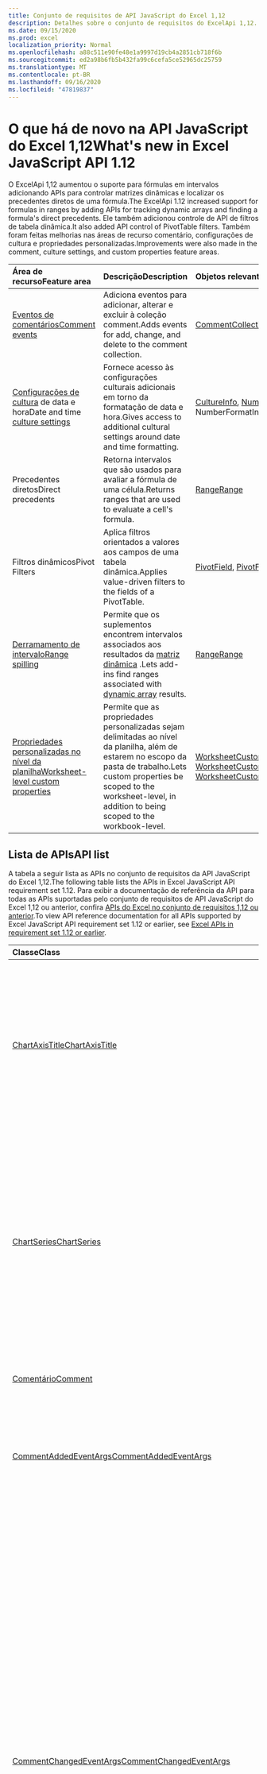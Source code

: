 ```yaml
---
title: Conjunto de requisitos de API JavaScript do Excel 1,12
description: Detalhes sobre o conjunto de requisitos do ExcelApi 1,12.
ms.date: 09/15/2020
ms.prod: excel
localization_priority: Normal
ms.openlocfilehash: a88c511e90fe48e1a9997d19cb4a2851cb718f6b
ms.sourcegitcommit: ed2a98b6fb5b432fa99c6cefa5ce52965dc25759
ms.translationtype: MT
ms.contentlocale: pt-BR
ms.lasthandoff: 09/16/2020
ms.locfileid: "47819837"
---
```

# <a name="whats-new-in-excel-javascript-api-112"></a><span data-ttu-id="e4e62-103">O que há de novo na API JavaScript do Excel 1,12</span><span class="sxs-lookup"><span data-stu-id="e4e62-103">What's new in Excel JavaScript API 1.12</span></span>

<span data-ttu-id="e4e62-104">O ExcelApi 1,12 aumentou o suporte para fórmulas em intervalos adicionando APIs para controlar matrizes dinâmicas e localizar os precedentes diretos de uma fórmula.</span><span class="sxs-lookup"><span data-stu-id="e4e62-104">The ExcelApi 1.12 increased support for formulas in ranges by adding APIs for tracking dynamic arrays and finding a formula's direct precedents.</span></span> <span data-ttu-id="e4e62-105">Ele também adicionou controle de API de filtros de tabela dinâmica.</span><span class="sxs-lookup"><span data-stu-id="e4e62-105">It also added API control of PivotTable filters.</span></span> <span data-ttu-id="e4e62-106">Também foram feitas melhorias nas áreas de recurso comentário, configurações de cultura e propriedades personalizadas.</span><span class="sxs-lookup"><span data-stu-id="e4e62-106">Improvements were also made in the comment, culture settings, and custom properties feature areas.</span></span>

| <span data-ttu-id="e4e62-107">Área de recurso</span><span class="sxs-lookup"><span data-stu-id="e4e62-107">Feature area</span></span> | <span data-ttu-id="e4e62-108">Descrição</span><span class="sxs-lookup"><span data-stu-id="e4e62-108">Description</span></span> | <span data-ttu-id="e4e62-109">Objetos relevantes</span><span class="sxs-lookup"><span data-stu-id="e4e62-109">Relevant objects</span></span> |
|:--- |:--- |:--- |
| [<span data-ttu-id="e4e62-110">Eventos de comentários</span><span class="sxs-lookup"><span data-stu-id="e4e62-110">Comment events</span></span>](../../excel/excel-add-ins-events.md) | <span data-ttu-id="e4e62-111">Adiciona eventos para adicionar, alterar e excluir à coleção comment.</span><span class="sxs-lookup"><span data-stu-id="e4e62-111">Adds events for add, change, and delete to the comment collection.</span></span>| [<span data-ttu-id="e4e62-112">CommentCollection</span><span class="sxs-lookup"><span data-stu-id="e4e62-112">CommentCollection</span></span>](/javascript/api/excel/excel.commentcollection) |
| <span data-ttu-id="e4e62-113">[Configurações de cultura](../../excel/excel-add-ins-workbooks.md#access-application-culture-settings) de data e hora</span><span class="sxs-lookup"><span data-stu-id="e4e62-113">Date and time [culture settings](../../excel/excel-add-ins-workbooks.md#access-application-culture-settings)</span></span> | <span data-ttu-id="e4e62-114">Fornece acesso às configurações culturais adicionais em torno da formatação de data e hora.</span><span class="sxs-lookup"><span data-stu-id="e4e62-114">Gives access to additional cultural settings around date and time formatting.</span></span> | <span data-ttu-id="e4e62-115">[CultureInfo](/javascript/api/excel/excel.cultureinfo), [NumberFormatInfo](/javascript/api/excel/excel.numberformatinfo) [aplicativo](/javascript/api/excel/excel.application) NumberFormatInfo</span><span class="sxs-lookup"><span data-stu-id="e4e62-115">[CultureInfo](/javascript/api/excel/excel.cultureinfo), [NumberFormatInfo](/javascript/api/excel/excel.numberformatinfo) [Application](/javascript/api/excel/excel.application)</span></span> |
| <span data-ttu-id="e4e62-116">Precedentes diretos</span><span class="sxs-lookup"><span data-stu-id="e4e62-116">Direct precedents</span></span> | <span data-ttu-id="e4e62-117">Retorna intervalos que são usados para avaliar a fórmula de uma célula.</span><span class="sxs-lookup"><span data-stu-id="e4e62-117">Returns ranges that are used to evaluate a cell's formula.</span></span>| [<span data-ttu-id="e4e62-118">Range</span><span class="sxs-lookup"><span data-stu-id="e4e62-118">Range</span></span>](/javascript/api/excel/excel.range#getdirectprecedents--) |
| <span data-ttu-id="e4e62-119">Filtros dinâmicos</span><span class="sxs-lookup"><span data-stu-id="e4e62-119">Pivot Filters</span></span> | <span data-ttu-id="e4e62-120">Aplica filtros orientados a valores aos campos de uma tabela dinâmica.</span><span class="sxs-lookup"><span data-stu-id="e4e62-120">Applies value-driven filters to the fields of a PivotTable.</span></span> | <span data-ttu-id="e4e62-121">[PivotField](/javascript/api/excel/excel.pivotfield#applyfilter-filter-), [PivotFilters](/javascript/api/excel/excel.pivotFilters)</span><span class="sxs-lookup"><span data-stu-id="e4e62-121">[PivotField](/javascript/api/excel/excel.pivotfield#applyfilter-filter-), [PivotFilters](/javascript/api/excel/excel.pivotFilters)</span></span> |
| [<span data-ttu-id="e4e62-122">Derramamento de intervalo</span><span class="sxs-lookup"><span data-stu-id="e4e62-122">Range spilling</span></span>](../../excel/excel-add-ins-ranges-advanced.md#handle-dynamic-arrays-and-spilling) | <span data-ttu-id="e4e62-123">Permite que os suplementos encontrem intervalos associados aos resultados da [matriz dinâmica](https://support.microsoft.com/office/205c6b06-03ba-4151-89a1-87a7eb36e531) .</span><span class="sxs-lookup"><span data-stu-id="e4e62-123">Lets add-ins find ranges associated with [dynamic array](https://support.microsoft.com/office/205c6b06-03ba-4151-89a1-87a7eb36e531) results.</span></span> | [<span data-ttu-id="e4e62-124">Range</span><span class="sxs-lookup"><span data-stu-id="e4e62-124">Range</span></span>](/javascript/api/excel/excel.range) |
| [<span data-ttu-id="e4e62-125">Propriedades personalizadas no nível da planilha</span><span class="sxs-lookup"><span data-stu-id="e4e62-125">Worksheet-level custom properties</span></span>](../../excel/excel-add-ins-workbooks.md#worksheet-level-custom-properties) | <span data-ttu-id="e4e62-126">Permite que as propriedades personalizadas sejam delimitadas ao nível da planilha, além de estarem no escopo da pasta de trabalho.</span><span class="sxs-lookup"><span data-stu-id="e4e62-126">Lets custom properties be scoped to the worksheet-level, in addition to being scoped to the workbook-level.</span></span> | <span data-ttu-id="e4e62-127">[WorksheetCustomProperty](/javascript/api/excel/excel.worksheetcustomproperty), [WorksheetCustomPropertyCollection](/javascript/api/excel/excel.worksheetcustompropertycollection)</span><span class="sxs-lookup"><span data-stu-id="e4e62-127">[WorksheetCustomProperty](/javascript/api/excel/excel.worksheetcustomproperty), [WorksheetCustomPropertyCollection](/javascript/api/excel/excel.worksheetcustompropertycollection)</span></span>|

## <a name="api-list"></a><span data-ttu-id="e4e62-128">Lista de APIs</span><span class="sxs-lookup"><span data-stu-id="e4e62-128">API list</span></span>

<span data-ttu-id="e4e62-129">A tabela a seguir lista as APIs no conjunto de requisitos da API JavaScript do Excel 1,12.</span><span class="sxs-lookup"><span data-stu-id="e4e62-129">The following table lists the APIs in Excel JavaScript API requirement set 1.12.</span></span> <span data-ttu-id="e4e62-130">Para exibir a documentação de referência da API para todas as APIs suportadas pelo conjunto de requisitos de API JavaScript do Excel 1,12 ou anterior, confira [APIs do Excel no conjunto de requisitos 1,12 ou anterior](/javascript/api/excel?view=excel-js-1.12&preserve-view=true).</span><span class="sxs-lookup"><span data-stu-id="e4e62-130">To view API reference documentation for all APIs supported by Excel JavaScript API requirement set 1.12 or earlier, see [Excel APIs in requirement set 1.12 or earlier](/javascript/api/excel?view=excel-js-1.12&preserve-view=true).</span></span>

| <span data-ttu-id="e4e62-131">Classe</span><span class="sxs-lookup"><span data-stu-id="e4e62-131">Class</span></span> | <span data-ttu-id="e4e62-132">Campos</span><span class="sxs-lookup"><span data-stu-id="e4e62-132">Fields</span></span> | <span data-ttu-id="e4e62-133">Descrição</span><span class="sxs-lookup"><span data-stu-id="e4e62-133">Description</span></span> |
|:---|:---|:---|
|[<span data-ttu-id="e4e62-134">ChartAxisTitle</span><span class="sxs-lookup"><span data-stu-id="e4e62-134">ChartAxisTitle</span></span>](/javascript/api/excel/excel.chartaxistitle)|[<span data-ttu-id="e4e62-135">textOrientation</span><span class="sxs-lookup"><span data-stu-id="e4e62-135">textOrientation</span></span>](/javascript/api/excel/excel.chartaxistitle#textorientation)|<span data-ttu-id="e4e62-136">Especifica o ângulo no qual o texto é orientado para o título do eixo do gráfico.</span><span class="sxs-lookup"><span data-stu-id="e4e62-136">Specifies the angle to which the text is oriented for the chart axis title.</span></span> <span data-ttu-id="e4e62-137">O valor deve ser um inteiro de-90 a 90 ou o inteiro 180 para texto orientado verticalmente.</span><span class="sxs-lookup"><span data-stu-id="e4e62-137">The value should either be an integer from -90 to 90 or the integer 180 for vertically-oriented text.</span></span>|
|[<span data-ttu-id="e4e62-138">ChartSeries</span><span class="sxs-lookup"><span data-stu-id="e4e62-138">ChartSeries</span></span>](/javascript/api/excel/excel.chartseries)|[<span data-ttu-id="e4e62-139">getDimensionValues (dimensão: Excel. ChartSeriesDimension)</span><span class="sxs-lookup"><span data-stu-id="e4e62-139">getDimensionValues(dimension: Excel.ChartSeriesDimension)</span></span>](/javascript/api/excel/excel.chartseries#getdimensionvalues-dimension-)|<span data-ttu-id="e4e62-140">Obtém os valores de uma única dimensão da série de gráficos.</span><span class="sxs-lookup"><span data-stu-id="e4e62-140">Gets the values from a single dimension of the chart series.</span></span> <span data-ttu-id="e4e62-141">Podem ser valores de categoria ou valores de dados, dependendo da dimensão especificada e de como os dados são mapeados para a série de gráficos.</span><span class="sxs-lookup"><span data-stu-id="e4e62-141">These could be either category values or data values, depending on the dimension specified and how the data is mapped for the chart series.</span></span>|
|[<span data-ttu-id="e4e62-142">Comentário</span><span class="sxs-lookup"><span data-stu-id="e4e62-142">Comment</span></span>](/javascript/api/excel/excel.comment)|[<span data-ttu-id="e4e62-143">contentType</span><span class="sxs-lookup"><span data-stu-id="e4e62-143">contentType</span></span>](/javascript/api/excel/excel.comment#contenttype)|<span data-ttu-id="e4e62-144">Obtém o tipo de conteúdo do comentário.</span><span class="sxs-lookup"><span data-stu-id="e4e62-144">Gets the content type of the comment.</span></span>|
|[<span data-ttu-id="e4e62-145">CommentAddedEventArgs</span><span class="sxs-lookup"><span data-stu-id="e4e62-145">CommentAddedEventArgs</span></span>](/javascript/api/excel/excel.commentaddedeventargs)|[<span data-ttu-id="e4e62-146">commentDetails</span><span class="sxs-lookup"><span data-stu-id="e4e62-146">commentDetails</span></span>](/javascript/api/excel/excel.commentaddedeventargs#commentdetails)|<span data-ttu-id="e4e62-147">Obtenha a matriz CommentDetail que contém a ID de comentário e as IDs de suas respostas relacionadas.</span><span class="sxs-lookup"><span data-stu-id="e4e62-147">Get the CommentDetail array which contains the comment Id and Ids of its related replies.</span></span>|
||[<span data-ttu-id="e4e62-148">source</span><span class="sxs-lookup"><span data-stu-id="e4e62-148">source</span></span>](/javascript/api/excel/excel.commentaddedeventargs#source)|<span data-ttu-id="e4e62-149">Especifica a origem do evento.</span><span class="sxs-lookup"><span data-stu-id="e4e62-149">Specifies the source of the event.</span></span> <span data-ttu-id="e4e62-150">Para saber detalhes, confira Excel.EventSource.</span><span class="sxs-lookup"><span data-stu-id="e4e62-150">See Excel.EventSource for details.</span></span>|
||[<span data-ttu-id="e4e62-151">tipo</span><span class="sxs-lookup"><span data-stu-id="e4e62-151">type</span></span>](/javascript/api/excel/excel.commentaddedeventargs#type)|<span data-ttu-id="e4e62-152">Obtém o tipo do evento.</span><span class="sxs-lookup"><span data-stu-id="e4e62-152">Gets the type of the event.</span></span> <span data-ttu-id="e4e62-153">Para saber detalhes, confira Excel.EventType.</span><span class="sxs-lookup"><span data-stu-id="e4e62-153">See Excel.EventType for details.</span></span>|
||[<span data-ttu-id="e4e62-154">worksheetId</span><span class="sxs-lookup"><span data-stu-id="e4e62-154">worksheetId</span></span>](/javascript/api/excel/excel.commentaddedeventargs#worksheetid)|<span data-ttu-id="e4e62-155">Obtém a ID da planilha na qual o evento ocorreu.</span><span class="sxs-lookup"><span data-stu-id="e4e62-155">Gets the Id of the worksheet in which the event happened.</span></span>|
|[<span data-ttu-id="e4e62-156">CommentChangedEventArgs</span><span class="sxs-lookup"><span data-stu-id="e4e62-156">CommentChangedEventArgs</span></span>](/javascript/api/excel/excel.commentchangedeventargs)|[<span data-ttu-id="e4e62-157">changeType</span><span class="sxs-lookup"><span data-stu-id="e4e62-157">changeType</span></span>](/javascript/api/excel/excel.commentchangedeventargs#changetype)|<span data-ttu-id="e4e62-158">Obtém o tipo de alteração que representa como o evento alterado é disparado.</span><span class="sxs-lookup"><span data-stu-id="e4e62-158">Gets the change type that represents how the changed event is triggered.</span></span>|
||[<span data-ttu-id="e4e62-159">commentDetails</span><span class="sxs-lookup"><span data-stu-id="e4e62-159">commentDetails</span></span>](/javascript/api/excel/excel.commentchangedeventargs#commentdetails)|<span data-ttu-id="e4e62-160">Obtenha a matriz CommentDetail que contém a ID de comentário e as IDs de suas respostas relacionadas.</span><span class="sxs-lookup"><span data-stu-id="e4e62-160">Get the CommentDetail array which contains the comment Id and Ids of its related replies.</span></span>|
||[<span data-ttu-id="e4e62-161">source</span><span class="sxs-lookup"><span data-stu-id="e4e62-161">source</span></span>](/javascript/api/excel/excel.commentchangedeventargs#source)|<span data-ttu-id="e4e62-162">Especifica a origem do evento.</span><span class="sxs-lookup"><span data-stu-id="e4e62-162">Specifies the source of the event.</span></span> <span data-ttu-id="e4e62-163">Para saber detalhes, confira Excel.EventSource.</span><span class="sxs-lookup"><span data-stu-id="e4e62-163">See Excel.EventSource for details.</span></span>|
||[<span data-ttu-id="e4e62-164">tipo</span><span class="sxs-lookup"><span data-stu-id="e4e62-164">type</span></span>](/javascript/api/excel/excel.commentchangedeventargs#type)|<span data-ttu-id="e4e62-165">Obtém o tipo do evento.</span><span class="sxs-lookup"><span data-stu-id="e4e62-165">Gets the type of the event.</span></span> <span data-ttu-id="e4e62-166">Para saber detalhes, confira Excel.EventType.</span><span class="sxs-lookup"><span data-stu-id="e4e62-166">See Excel.EventType for details.</span></span>|
||[<span data-ttu-id="e4e62-167">worksheetId</span><span class="sxs-lookup"><span data-stu-id="e4e62-167">worksheetId</span></span>](/javascript/api/excel/excel.commentchangedeventargs#worksheetid)|<span data-ttu-id="e4e62-168">Obtém a ID da planilha na qual o evento ocorreu.</span><span class="sxs-lookup"><span data-stu-id="e4e62-168">Gets the Id of the worksheet in which the event happened.</span></span>|
|[<span data-ttu-id="e4e62-169">CommentCollection</span><span class="sxs-lookup"><span data-stu-id="e4e62-169">CommentCollection</span></span>](/javascript/api/excel/excel.commentcollection)|[<span data-ttu-id="e4e62-170">onAdded</span><span class="sxs-lookup"><span data-stu-id="e4e62-170">onAdded</span></span>](/javascript/api/excel/excel.commentcollection#onadded)|<span data-ttu-id="e4e62-171">Ocorre quando os comentários são adicionados.</span><span class="sxs-lookup"><span data-stu-id="e4e62-171">Occurs when the comments are added.</span></span>|
||[<span data-ttu-id="e4e62-172">onChanged</span><span class="sxs-lookup"><span data-stu-id="e4e62-172">onChanged</span></span>](/javascript/api/excel/excel.commentcollection#onchanged)|<span data-ttu-id="e4e62-173">Ocorre quando comentários ou respostas em uma coleção de comentários são alterados, incluindo quando respostas são excluídas.</span><span class="sxs-lookup"><span data-stu-id="e4e62-173">Occurs when comments or replies in a comment collection are changed, including when replies are deleted.</span></span>|
||[<span data-ttu-id="e4e62-174">onDeleted</span><span class="sxs-lookup"><span data-stu-id="e4e62-174">onDeleted</span></span>](/javascript/api/excel/excel.commentcollection#ondeleted)|<span data-ttu-id="e4e62-175">Ocorre quando os comentários são excluídos na coleção comment.</span><span class="sxs-lookup"><span data-stu-id="e4e62-175">Occurs when comments are deleted in the comment collection.</span></span>|
|[<span data-ttu-id="e4e62-176">CommentDeletedEventArgs</span><span class="sxs-lookup"><span data-stu-id="e4e62-176">CommentDeletedEventArgs</span></span>](/javascript/api/excel/excel.commentdeletedeventargs)|[<span data-ttu-id="e4e62-177">commentDetails</span><span class="sxs-lookup"><span data-stu-id="e4e62-177">commentDetails</span></span>](/javascript/api/excel/excel.commentdeletedeventargs#commentdetails)|<span data-ttu-id="e4e62-178">Obtenha a matriz CommentDetail que contém a ID de comentário e as IDs de suas respostas relacionadas.</span><span class="sxs-lookup"><span data-stu-id="e4e62-178">Get the CommentDetail array which contains the comment Id and Ids of its related replies.</span></span>|
||[<span data-ttu-id="e4e62-179">source</span><span class="sxs-lookup"><span data-stu-id="e4e62-179">source</span></span>](/javascript/api/excel/excel.commentdeletedeventargs#source)|<span data-ttu-id="e4e62-180">Especifica a origem do evento.</span><span class="sxs-lookup"><span data-stu-id="e4e62-180">Specifies the source of the event.</span></span> <span data-ttu-id="e4e62-181">Para saber detalhes, confira Excel.EventSource.</span><span class="sxs-lookup"><span data-stu-id="e4e62-181">See Excel.EventSource for details.</span></span>|
||[<span data-ttu-id="e4e62-182">tipo</span><span class="sxs-lookup"><span data-stu-id="e4e62-182">type</span></span>](/javascript/api/excel/excel.commentdeletedeventargs#type)|<span data-ttu-id="e4e62-183">Obtém o tipo do evento.</span><span class="sxs-lookup"><span data-stu-id="e4e62-183">Gets the type of the event.</span></span> <span data-ttu-id="e4e62-184">Para saber detalhes, confira Excel.EventType.</span><span class="sxs-lookup"><span data-stu-id="e4e62-184">See Excel.EventType for details.</span></span>|
||[<span data-ttu-id="e4e62-185">worksheetId</span><span class="sxs-lookup"><span data-stu-id="e4e62-185">worksheetId</span></span>](/javascript/api/excel/excel.commentdeletedeventargs#worksheetid)|<span data-ttu-id="e4e62-186">Obtém a ID da planilha na qual o evento ocorreu.</span><span class="sxs-lookup"><span data-stu-id="e4e62-186">Gets the Id of the worksheet in which the event happened.</span></span>|
|[<span data-ttu-id="e4e62-187">CommentDetail</span><span class="sxs-lookup"><span data-stu-id="e4e62-187">CommentDetail</span></span>](/javascript/api/excel/excel.commentdetail)|[<span data-ttu-id="e4e62-188">commentId</span><span class="sxs-lookup"><span data-stu-id="e4e62-188">commentId</span></span>](/javascript/api/excel/excel.commentdetail#commentid)|<span data-ttu-id="e4e62-189">Representa a ID do comentário.</span><span class="sxs-lookup"><span data-stu-id="e4e62-189">Represents the id of comment.</span></span>|
||[<span data-ttu-id="e4e62-190">replyIds</span><span class="sxs-lookup"><span data-stu-id="e4e62-190">replyIds</span></span>](/javascript/api/excel/excel.commentdetail#replyids)|<span data-ttu-id="e4e62-191">Representa as IDs das respostas relacionadas que pertencem ao comentário.</span><span class="sxs-lookup"><span data-stu-id="e4e62-191">Represents the ids of the related replies belong to comment.</span></span>|
|[<span data-ttu-id="e4e62-192">CommentReply</span><span class="sxs-lookup"><span data-stu-id="e4e62-192">CommentReply</span></span>](/javascript/api/excel/excel.commentreply)|[<span data-ttu-id="e4e62-193">contentType</span><span class="sxs-lookup"><span data-stu-id="e4e62-193">contentType</span></span>](/javascript/api/excel/excel.commentreply#contenttype)|<span data-ttu-id="e4e62-194">O tipo de conteúdo da resposta.</span><span class="sxs-lookup"><span data-stu-id="e4e62-194">The content type of the reply.</span></span>|
|[<span data-ttu-id="e4e62-195">CultureInfo</span><span class="sxs-lookup"><span data-stu-id="e4e62-195">CultureInfo</span></span>](/javascript/api/excel/excel.cultureinfo)|[<span data-ttu-id="e4e62-196">datetimeFormat</span><span class="sxs-lookup"><span data-stu-id="e4e62-196">datetimeFormat</span></span>](/javascript/api/excel/excel.cultureinfo#datetimeformat)|<span data-ttu-id="e4e62-197">Define o formato culturalmente apropriado para exibir data e hora.</span><span class="sxs-lookup"><span data-stu-id="e4e62-197">Defines the culturally appropriate format of displaying date and time.</span></span> <span data-ttu-id="e4e62-198">Isso é baseado nas configurações atuais de cultura do sistema.</span><span class="sxs-lookup"><span data-stu-id="e4e62-198">This is based on current system culture settings.</span></span>|
|[<span data-ttu-id="e4e62-199">DatetimeFormatInfo</span><span class="sxs-lookup"><span data-stu-id="e4e62-199">DatetimeFormatInfo</span></span>](/javascript/api/excel/excel.datetimeformatinfo)|[<span data-ttu-id="e4e62-200">dateSeparator</span><span class="sxs-lookup"><span data-stu-id="e4e62-200">dateSeparator</span></span>](/javascript/api/excel/excel.datetimeformatinfo#dateseparator)|<span data-ttu-id="e4e62-201">Obtém a cadeia de caracteres usada como o separador de data.</span><span class="sxs-lookup"><span data-stu-id="e4e62-201">Gets the string used as the date separator.</span></span> <span data-ttu-id="e4e62-202">Isso é baseado nas configurações atuais do sistema.</span><span class="sxs-lookup"><span data-stu-id="e4e62-202">This is based on current system settings.</span></span>|
||[<span data-ttu-id="e4e62-203">longDatePattern</span><span class="sxs-lookup"><span data-stu-id="e4e62-203">longDatePattern</span></span>](/javascript/api/excel/excel.datetimeformatinfo#longdatepattern)|<span data-ttu-id="e4e62-204">Obtém a cadeia de caracteres de formato para um valor de data longa.</span><span class="sxs-lookup"><span data-stu-id="e4e62-204">Gets the format string for a long date value.</span></span> <span data-ttu-id="e4e62-205">Isso é baseado nas configurações atuais do sistema.</span><span class="sxs-lookup"><span data-stu-id="e4e62-205">This is based on current system settings.</span></span>|
||[<span data-ttu-id="e4e62-206">longTimePattern</span><span class="sxs-lookup"><span data-stu-id="e4e62-206">longTimePattern</span></span>](/javascript/api/excel/excel.datetimeformatinfo#longtimepattern)|<span data-ttu-id="e4e62-207">Obtém a cadeia de caracteres de formato para um valor de tempo longo.</span><span class="sxs-lookup"><span data-stu-id="e4e62-207">Gets the format string for a long time value.</span></span> <span data-ttu-id="e4e62-208">Isso é baseado nas configurações atuais do sistema.</span><span class="sxs-lookup"><span data-stu-id="e4e62-208">This is based on current system settings.</span></span>|
||[<span data-ttu-id="e4e62-209">shortDatePattern</span><span class="sxs-lookup"><span data-stu-id="e4e62-209">shortDatePattern</span></span>](/javascript/api/excel/excel.datetimeformatinfo#shortdatepattern)|<span data-ttu-id="e4e62-210">Obtém a cadeia de caracteres de formato para um valor de data abreviada.</span><span class="sxs-lookup"><span data-stu-id="e4e62-210">Gets the format string for a short date value.</span></span> <span data-ttu-id="e4e62-211">Isso é baseado nas configurações atuais do sistema.</span><span class="sxs-lookup"><span data-stu-id="e4e62-211">This is based on current system settings.</span></span>|
||[<span data-ttu-id="e4e62-212">timeSeparator</span><span class="sxs-lookup"><span data-stu-id="e4e62-212">timeSeparator</span></span>](/javascript/api/excel/excel.datetimeformatinfo#timeseparator)|<span data-ttu-id="e4e62-213">Obtém a cadeia de caracteres usada como o separador de tempo.</span><span class="sxs-lookup"><span data-stu-id="e4e62-213">Gets the string used as the time separator.</span></span> <span data-ttu-id="e4e62-214">Isso é baseado nas configurações atuais do sistema.</span><span class="sxs-lookup"><span data-stu-id="e4e62-214">This is based on current system settings.</span></span>|
|[<span data-ttu-id="e4e62-215">PivotDateFilter</span><span class="sxs-lookup"><span data-stu-id="e4e62-215">PivotDateFilter</span></span>](/javascript/api/excel/excel.pivotdatefilter)|[<span data-ttu-id="e4e62-216">comparador</span><span class="sxs-lookup"><span data-stu-id="e4e62-216">comparator</span></span>](/javascript/api/excel/excel.pivotdatefilter#comparator)|<span data-ttu-id="e4e62-217">O comparador é o valor estático ao qual outros valores são comparados.</span><span class="sxs-lookup"><span data-stu-id="e4e62-217">The comparator is the static value to which other values are compared.</span></span> <span data-ttu-id="e4e62-218">O tipo de comparação é definido pela condição.</span><span class="sxs-lookup"><span data-stu-id="e4e62-218">The type of comparison is defined by the condition.</span></span>|
||[<span data-ttu-id="e4e62-219">condição</span><span class="sxs-lookup"><span data-stu-id="e4e62-219">condition</span></span>](/javascript/api/excel/excel.pivotdatefilter#condition)|<span data-ttu-id="e4e62-220">Especifica a condição para o filtro, que define os critérios de filtragem necessários.</span><span class="sxs-lookup"><span data-stu-id="e4e62-220">Specifies the condition for the filter, which defines the necessary filtering criteria.</span></span>|
||[<span data-ttu-id="e4e62-221">Exclude</span><span class="sxs-lookup"><span data-stu-id="e4e62-221">exclusive</span></span>](/javascript/api/excel/excel.pivotdatefilter#exclusive)|<span data-ttu-id="e4e62-222">Se true, Filter *excluirá* itens que atendem aos critérios.</span><span class="sxs-lookup"><span data-stu-id="e4e62-222">If true, filter *excludes* items that meet criteria.</span></span> <span data-ttu-id="e4e62-223">O padrão é false (filtrar para incluir itens que atendam aos critérios).</span><span class="sxs-lookup"><span data-stu-id="e4e62-223">The default is false (filter to include items that meet criteria).</span></span>|
||[<span data-ttu-id="e4e62-224">lowerBound</span><span class="sxs-lookup"><span data-stu-id="e4e62-224">lowerBound</span></span>](/javascript/api/excel/excel.pivotdatefilter#lowerbound)|<span data-ttu-id="e4e62-225">O limite inferior do intervalo para a condição de `Between` filtro.</span><span class="sxs-lookup"><span data-stu-id="e4e62-225">The lower-bound of the range for the `Between` filter condition.</span></span>|
||[<span data-ttu-id="e4e62-226">upperBound</span><span class="sxs-lookup"><span data-stu-id="e4e62-226">upperBound</span></span>](/javascript/api/excel/excel.pivotdatefilter#upperbound)|<span data-ttu-id="e4e62-227">O limite superior do intervalo para a condição de `Between` filtro.</span><span class="sxs-lookup"><span data-stu-id="e4e62-227">The upper-bound of the range for the `Between` filter condition.</span></span>|
||[<span data-ttu-id="e4e62-228">wholeDays</span><span class="sxs-lookup"><span data-stu-id="e4e62-228">wholeDays</span></span>](/javascript/api/excel/excel.pivotdatefilter#wholedays)|<span data-ttu-id="e4e62-229">Para `Equals` `Before` as condições de filtro,, e, `After` `Between` indica se as comparações devem ser feitas como dias inteiros.</span><span class="sxs-lookup"><span data-stu-id="e4e62-229">For `Equals`, `Before`, `After`, and `Between` filter conditions, indicates if comparisons should be made as whole days.</span></span>|
|[<span data-ttu-id="e4e62-230">PivotField</span><span class="sxs-lookup"><span data-stu-id="e4e62-230">PivotField</span></span>](/javascript/api/excel/excel.pivotfield)|[<span data-ttu-id="e4e62-231">applyFilter (filtro: Excel. PivotFilters)</span><span class="sxs-lookup"><span data-stu-id="e4e62-231">applyFilter(filter: Excel.PivotFilters)</span></span>](/javascript/api/excel/excel.pivotfield#applyfilter-filter-)|<span data-ttu-id="e4e62-232">Define um ou mais PivotFilters atuais do campo e os aplica ao campo.</span><span class="sxs-lookup"><span data-stu-id="e4e62-232">Sets one or more of the field's current PivotFilters and applies them to the field.</span></span>|
||[<span data-ttu-id="e4e62-233">clearAllFilters ()</span><span class="sxs-lookup"><span data-stu-id="e4e62-233">clearAllFilters()</span></span>](/javascript/api/excel/excel.pivotfield#clearallfilters--)|<span data-ttu-id="e4e62-234">Limpa todos os critérios de todos os filtros de campo.</span><span class="sxs-lookup"><span data-stu-id="e4e62-234">Clears all criteria from all of the field's filters.</span></span> <span data-ttu-id="e4e62-235">Isso removerá qualquer filtragem ativa no campo.</span><span class="sxs-lookup"><span data-stu-id="e4e62-235">This removes any active filtering on the field.</span></span>|
||[<span data-ttu-id="e4e62-236">clearFilter (FilterType: Excel. PivotFilterType)</span><span class="sxs-lookup"><span data-stu-id="e4e62-236">clearFilter(filterType: Excel.PivotFilterType)</span></span>](/javascript/api/excel/excel.pivotfield#clearfilter-filtertype-)|<span data-ttu-id="e4e62-237">Limpa todos os critérios existentes do filtro do campo de determinado tipo (se houver algum aplicado no momento).</span><span class="sxs-lookup"><span data-stu-id="e4e62-237">Clears all existing criteria from the field's filter of the given type (if one is currently applied).</span></span>|
||[<span data-ttu-id="e4e62-238">GetFilters ()</span><span class="sxs-lookup"><span data-stu-id="e4e62-238">getFilters()</span></span>](/javascript/api/excel/excel.pivotfield#getfilters--)|<span data-ttu-id="e4e62-239">Obtém todos os filtros aplicados no campo no momento.</span><span class="sxs-lookup"><span data-stu-id="e4e62-239">Gets all filters currently applied on the field.</span></span>|
||[<span data-ttu-id="e4e62-240">IsFiltered (FilterType?: Excel. PivotFilterType)</span><span class="sxs-lookup"><span data-stu-id="e4e62-240">isFiltered(filterType?: Excel.PivotFilterType)</span></span>](/javascript/api/excel/excel.pivotfield#isfiltered-filtertype-)|<span data-ttu-id="e4e62-241">Verifica se há filtros aplicados no campo.</span><span class="sxs-lookup"><span data-stu-id="e4e62-241">Checks if there are any applied filters on the field.</span></span>|
|[<span data-ttu-id="e4e62-242">PivotFilters</span><span class="sxs-lookup"><span data-stu-id="e4e62-242">PivotFilters</span></span>](/javascript/api/excel/excel.pivotfilters)|[<span data-ttu-id="e4e62-243">dateFilter</span><span class="sxs-lookup"><span data-stu-id="e4e62-243">dateFilter</span></span>](/javascript/api/excel/excel.pivotfilters#datefilter)|<span data-ttu-id="e4e62-244">O filtro de data atualmente aplicado ao PivotField.</span><span class="sxs-lookup"><span data-stu-id="e4e62-244">The PivotField's currently applied date filter.</span></span> <span data-ttu-id="e4e62-245">Nulo se nenhum for aplicado.</span><span class="sxs-lookup"><span data-stu-id="e4e62-245">Null if none is applied.</span></span>|
||[<span data-ttu-id="e4e62-246">labelFilter</span><span class="sxs-lookup"><span data-stu-id="e4e62-246">labelFilter</span></span>](/javascript/api/excel/excel.pivotfilters#labelfilter)|<span data-ttu-id="e4e62-247">O filtro de rótulo do PivotField atualmente aplicado.</span><span class="sxs-lookup"><span data-stu-id="e4e62-247">The PivotField's currently applied label filter.</span></span> <span data-ttu-id="e4e62-248">Nulo se nenhum for aplicado.</span><span class="sxs-lookup"><span data-stu-id="e4e62-248">Null if none is applied.</span></span>|
||[<span data-ttu-id="e4e62-249">manualFilter</span><span class="sxs-lookup"><span data-stu-id="e4e62-249">manualFilter</span></span>](/javascript/api/excel/excel.pivotfilters#manualfilter)|<span data-ttu-id="e4e62-250">O filtro manual aplicado no momento do PivotField.</span><span class="sxs-lookup"><span data-stu-id="e4e62-250">The PivotField's currently applied manual filter.</span></span> <span data-ttu-id="e4e62-251">Nulo se nenhum for aplicado.</span><span class="sxs-lookup"><span data-stu-id="e4e62-251">Null if none is applied.</span></span>|
||[<span data-ttu-id="e4e62-252">valueFilter</span><span class="sxs-lookup"><span data-stu-id="e4e62-252">valueFilter</span></span>](/javascript/api/excel/excel.pivotfilters#valuefilter)|<span data-ttu-id="e4e62-253">O filtro de valor atualmente aplicado ao PivotField.</span><span class="sxs-lookup"><span data-stu-id="e4e62-253">The PivotField's currently applied value filter.</span></span> <span data-ttu-id="e4e62-254">Nulo se nenhum for aplicado.</span><span class="sxs-lookup"><span data-stu-id="e4e62-254">Null if none is applied.</span></span>|
|[<span data-ttu-id="e4e62-255">PivotLabelFilter</span><span class="sxs-lookup"><span data-stu-id="e4e62-255">PivotLabelFilter</span></span>](/javascript/api/excel/excel.pivotlabelfilter)|[<span data-ttu-id="e4e62-256">comparador</span><span class="sxs-lookup"><span data-stu-id="e4e62-256">comparator</span></span>](/javascript/api/excel/excel.pivotlabelfilter#comparator)|<span data-ttu-id="e4e62-257">O comparador é o valor estático ao qual outros valores são comparados.</span><span class="sxs-lookup"><span data-stu-id="e4e62-257">The comparator is the static value to which other values are compared.</span></span> <span data-ttu-id="e4e62-258">O tipo de comparação é definido pela condição.</span><span class="sxs-lookup"><span data-stu-id="e4e62-258">The type of comparison is defined by the condition.</span></span>|
||[<span data-ttu-id="e4e62-259">condição</span><span class="sxs-lookup"><span data-stu-id="e4e62-259">condition</span></span>](/javascript/api/excel/excel.pivotlabelfilter#condition)|<span data-ttu-id="e4e62-260">Especifica a condição para o filtro, que define os critérios de filtragem necessários.</span><span class="sxs-lookup"><span data-stu-id="e4e62-260">Specifies the condition for the filter, which defines the necessary filtering criteria.</span></span>|
||[<span data-ttu-id="e4e62-261">Exclude</span><span class="sxs-lookup"><span data-stu-id="e4e62-261">exclusive</span></span>](/javascript/api/excel/excel.pivotlabelfilter#exclusive)|<span data-ttu-id="e4e62-262">Se true, Filter *excluirá* itens que atendem aos critérios.</span><span class="sxs-lookup"><span data-stu-id="e4e62-262">If true, filter *excludes* items that meet criteria.</span></span> <span data-ttu-id="e4e62-263">O padrão é false (filtrar para incluir itens que atendam aos critérios).</span><span class="sxs-lookup"><span data-stu-id="e4e62-263">The default is false (filter to include items that meet criteria).</span></span>|
||[<span data-ttu-id="e4e62-264">lowerBound</span><span class="sxs-lookup"><span data-stu-id="e4e62-264">lowerBound</span></span>](/javascript/api/excel/excel.pivotlabelfilter#lowerbound)|<span data-ttu-id="e4e62-265">O limite inferior do intervalo para a condição de filtro between.</span><span class="sxs-lookup"><span data-stu-id="e4e62-265">The lower-bound of the range for the Between filter condition.</span></span>|
||[<span data-ttu-id="e4e62-266">substring</span><span class="sxs-lookup"><span data-stu-id="e4e62-266">substring</span></span>](/javascript/api/excel/excel.pivotlabelfilter#substring)|<span data-ttu-id="e4e62-267">A subcadeia de caracteres usada para as `BeginsWith` `EndsWith` condições de filtro, e `Contains` .</span><span class="sxs-lookup"><span data-stu-id="e4e62-267">The substring used for `BeginsWith`, `EndsWith`, and `Contains` filter conditions.</span></span>|
||[<span data-ttu-id="e4e62-268">upperBound</span><span class="sxs-lookup"><span data-stu-id="e4e62-268">upperBound</span></span>](/javascript/api/excel/excel.pivotlabelfilter#upperbound)|<span data-ttu-id="e4e62-269">O limite superior do intervalo para a condição de filtro entre.</span><span class="sxs-lookup"><span data-stu-id="e4e62-269">The upper-bound of the range for the Between filter condition.</span></span>|
|[<span data-ttu-id="e4e62-270">PivotLayout</span><span class="sxs-lookup"><span data-stu-id="e4e62-270">PivotLayout</span></span>](/javascript/api/excel/excel.pivotlayout)|[<span data-ttu-id="e4e62-271">tabela dinâmica</span><span class="sxs-lookup"><span data-stu-id="e4e62-271">pivotStyle</span></span>](/javascript/api/excel/excel.pivotlayout#pivotstyle)|<span data-ttu-id="e4e62-272">O estilo aplicado à tabela dinâmica.</span><span class="sxs-lookup"><span data-stu-id="e4e62-272">The style applied to the PivotTable.</span></span>|
|[<span data-ttu-id="e4e62-273">PivotManualFilter</span><span class="sxs-lookup"><span data-stu-id="e4e62-273">PivotManualFilter</span></span>](/javascript/api/excel/excel.pivotmanualfilter)|[<span data-ttu-id="e4e62-274">selectedItems</span><span class="sxs-lookup"><span data-stu-id="e4e62-274">selectedItems</span></span>](/javascript/api/excel/excel.pivotmanualfilter#selecteditems)|<span data-ttu-id="e4e62-275">Uma lista de itens selecionados a serem filtrados manualmente.</span><span class="sxs-lookup"><span data-stu-id="e4e62-275">A list of selected items to manually filter.</span></span> <span data-ttu-id="e4e62-276">Eles devem ser itens válidos e existentes do campo escolhido.</span><span class="sxs-lookup"><span data-stu-id="e4e62-276">These must be existing and valid items from the chosen field.</span></span>|
|[<span data-ttu-id="e4e62-277">PivotTable</span><span class="sxs-lookup"><span data-stu-id="e4e62-277">PivotTable</span></span>](/javascript/api/excel/excel.pivottable)|[<span data-ttu-id="e4e62-278">allowMultipleFiltersPerField</span><span class="sxs-lookup"><span data-stu-id="e4e62-278">allowMultipleFiltersPerField</span></span>](/javascript/api/excel/excel.pivottable#allowmultiplefiltersperfield)|<span data-ttu-id="e4e62-279">Especifica se a tabela dinâmica permite o aplicativo de vários PivotFilters em um determinado campo PivotField na tabela.</span><span class="sxs-lookup"><span data-stu-id="e4e62-279">Specifies if the PivotTable allows the application of multiple PivotFilters on a given PivotField in the table.</span></span>|
|[<span data-ttu-id="e4e62-280">PivotTableScopedCollection</span><span class="sxs-lookup"><span data-stu-id="e4e62-280">PivotTableScopedCollection</span></span>](/javascript/api/excel/excel.pivottablescopedcollection)|[<span data-ttu-id="e4e62-281">getCount()</span><span class="sxs-lookup"><span data-stu-id="e4e62-281">getCount()</span></span>](/javascript/api/excel/excel.pivottablescopedcollection#getcount--)|<span data-ttu-id="e4e62-282">Obtém o número de tabelas dinâmicas na coleção.</span><span class="sxs-lookup"><span data-stu-id="e4e62-282">Gets the number of PivotTables in the collection.</span></span>|
||[<span data-ttu-id="e4e62-283">getFirst()</span><span class="sxs-lookup"><span data-stu-id="e4e62-283">getFirst()</span></span>](/javascript/api/excel/excel.pivottablescopedcollection#getfirst--)|<span data-ttu-id="e4e62-284">Obtém a primeira tabela dinâmica na coleção.</span><span class="sxs-lookup"><span data-stu-id="e4e62-284">Gets the first PivotTable in the collection.</span></span> <span data-ttu-id="e4e62-285">As tabelas dinâmicas da coleção são classificadas de cima para baixo e da esquerda para a direita, de forma que a tabela superior esquerda seja a primeira tabela dinâmica na coleção.</span><span class="sxs-lookup"><span data-stu-id="e4e62-285">The PivotTables in the collection are sorted top to bottom and left to right, such that top-left table is the first PivotTable in the collection.</span></span>|
||[<span data-ttu-id="e4e62-286">getItem(key: string)</span><span class="sxs-lookup"><span data-stu-id="e4e62-286">getItem(key: string)</span></span>](/javascript/api/excel/excel.pivottablescopedcollection#getitem-key-)|<span data-ttu-id="e4e62-287">Obtém uma Tabela Dinâmica por nome.</span><span class="sxs-lookup"><span data-stu-id="e4e62-287">Gets a PivotTable by name.</span></span>|
||[<span data-ttu-id="e4e62-288">getItemOrNullObject(name: string)</span><span class="sxs-lookup"><span data-stu-id="e4e62-288">getItemOrNullObject(name: string)</span></span>](/javascript/api/excel/excel.pivottablescopedcollection#getitemornullobject-name-)|<span data-ttu-id="e4e62-289">Obtém uma Tabela Dinâmica por nome.</span><span class="sxs-lookup"><span data-stu-id="e4e62-289">Gets a PivotTable by name.</span></span> <span data-ttu-id="e4e62-290">Se a tabela dinâmica não existir, retornará um objeto null.</span><span class="sxs-lookup"><span data-stu-id="e4e62-290">If the PivotTable does not exist, will return a null object.</span></span>|
||[<span data-ttu-id="e4e62-291">items</span><span class="sxs-lookup"><span data-stu-id="e4e62-291">items</span></span>](/javascript/api/excel/excel.pivottablescopedcollection#items)|<span data-ttu-id="e4e62-292">Obtém os itens filhos carregados nesta coleção.</span><span class="sxs-lookup"><span data-stu-id="e4e62-292">Gets the loaded child items in this collection.</span></span>|
|[<span data-ttu-id="e4e62-293">PivotValueFilter</span><span class="sxs-lookup"><span data-stu-id="e4e62-293">PivotValueFilter</span></span>](/javascript/api/excel/excel.pivotvaluefilter)|[<span data-ttu-id="e4e62-294">comparador</span><span class="sxs-lookup"><span data-stu-id="e4e62-294">comparator</span></span>](/javascript/api/excel/excel.pivotvaluefilter#comparator)|<span data-ttu-id="e4e62-295">O comparador é o valor estático ao qual outros valores são comparados.</span><span class="sxs-lookup"><span data-stu-id="e4e62-295">The comparator is the static value to which other values are compared.</span></span> <span data-ttu-id="e4e62-296">O tipo de comparação é definido pela condição.</span><span class="sxs-lookup"><span data-stu-id="e4e62-296">The type of comparison is defined by the condition.</span></span>|
||[<span data-ttu-id="e4e62-297">condição</span><span class="sxs-lookup"><span data-stu-id="e4e62-297">condition</span></span>](/javascript/api/excel/excel.pivotvaluefilter#condition)|<span data-ttu-id="e4e62-298">Especifica a condição para o filtro, que define os critérios de filtragem necessários.</span><span class="sxs-lookup"><span data-stu-id="e4e62-298">Specifies the condition for the filter, which defines the necessary filtering criteria.</span></span>|
||[<span data-ttu-id="e4e62-299">Exclude</span><span class="sxs-lookup"><span data-stu-id="e4e62-299">exclusive</span></span>](/javascript/api/excel/excel.pivotvaluefilter#exclusive)|<span data-ttu-id="e4e62-300">Se true, Filter *excluirá* itens que atendem aos critérios.</span><span class="sxs-lookup"><span data-stu-id="e4e62-300">If true, filter *excludes* items that meet criteria.</span></span> <span data-ttu-id="e4e62-301">O padrão é false (filtrar para incluir itens que atendam aos critérios).</span><span class="sxs-lookup"><span data-stu-id="e4e62-301">The default is false (filter to include items that meet criteria).</span></span>|
||[<span data-ttu-id="e4e62-302">lowerBound</span><span class="sxs-lookup"><span data-stu-id="e4e62-302">lowerBound</span></span>](/javascript/api/excel/excel.pivotvaluefilter#lowerbound)|<span data-ttu-id="e4e62-303">O limite inferior do intervalo para a condição de `Between` filtro.</span><span class="sxs-lookup"><span data-stu-id="e4e62-303">The lower-bound of the range for the `Between` filter condition.</span></span>|
||[<span data-ttu-id="e4e62-304">SelectionType</span><span class="sxs-lookup"><span data-stu-id="e4e62-304">selectionType</span></span>](/javascript/api/excel/excel.pivotvaluefilter#selectiontype)|<span data-ttu-id="e4e62-305">Especifica se o filtro é para os N itens superiores/inferiores, N superior/inferior% ou soma superior/inferior N.</span><span class="sxs-lookup"><span data-stu-id="e4e62-305">Specifies if the filter is for the top/bottom N items, top/bottom N percent, or top/bottom N sum.</span></span>|
||[<span data-ttu-id="e4e62-306">soleira</span><span class="sxs-lookup"><span data-stu-id="e4e62-306">threshold</span></span>](/javascript/api/excel/excel.pivotvaluefilter#threshold)|<span data-ttu-id="e4e62-307">O número de limite de "N" de itens, porcentagem ou soma a ser filtrado para uma condição de filtro Top/Bottom.</span><span class="sxs-lookup"><span data-stu-id="e4e62-307">The "N" threshold number of items, percent, or sum to be filtered for a Top/Bottom filter condition.</span></span>|
||[<span data-ttu-id="e4e62-308">upperBound</span><span class="sxs-lookup"><span data-stu-id="e4e62-308">upperBound</span></span>](/javascript/api/excel/excel.pivotvaluefilter#upperbound)|<span data-ttu-id="e4e62-309">O limite superior do intervalo para a condição de `Between` filtro.</span><span class="sxs-lookup"><span data-stu-id="e4e62-309">The upper-bound of the range for the `Between` filter condition.</span></span>|
||[<span data-ttu-id="e4e62-310">value</span><span class="sxs-lookup"><span data-stu-id="e4e62-310">value</span></span>](/javascript/api/excel/excel.pivotvaluefilter#value)|<span data-ttu-id="e4e62-311">Nome do "valor" escolhido no campo pelo qual filtrar.</span><span class="sxs-lookup"><span data-stu-id="e4e62-311">Name of the chosen "value" in the field by which to filter.</span></span>|
|[<span data-ttu-id="e4e62-312">Range</span><span class="sxs-lookup"><span data-stu-id="e4e62-312">Range</span></span>](/javascript/api/excel/excel.range)|[<span data-ttu-id="e4e62-313">getDirectPrecedents()</span><span class="sxs-lookup"><span data-stu-id="e4e62-313">getDirectPrecedents()</span></span>](/javascript/api/excel/excel.range#getdirectprecedents--)|<span data-ttu-id="e4e62-314">Retorna um objeto WorkbookRangeAreas que representa o intervalo que contém todos os precedentes diretos de uma célula na mesma planilha ou em várias planilhas.</span><span class="sxs-lookup"><span data-stu-id="e4e62-314">Returns a WorkbookRangeAreas object that represents the range containing all the direct precedents of a cell in same worksheet or in multiple worksheets.</span></span>|
||[<span data-ttu-id="e4e62-315">getpivotrs (fullyContained?: Boolean)</span><span class="sxs-lookup"><span data-stu-id="e4e62-315">getPivotTables(fullyContained?: boolean)</span></span>](/javascript/api/excel/excel.range#getpivottables-fullycontained-)|<span data-ttu-id="e4e62-316">Obtém uma coleção com escopo de tabelas dinâmicas que se sobrepõe ao intervalo.</span><span class="sxs-lookup"><span data-stu-id="e4e62-316">Gets a scoped collection of PivotTables that overlap with the range.</span></span>|
||[<span data-ttu-id="e4e62-317">getSpillParent()</span><span class="sxs-lookup"><span data-stu-id="e4e62-317">getSpillParent()</span></span>](/javascript/api/excel/excel.range#getspillparent--)|<span data-ttu-id="e4e62-318">Obtém o objeto range que contém a célula âncora para uma célula que recebe o despejo.</span><span class="sxs-lookup"><span data-stu-id="e4e62-318">Gets the range object containing the anchor cell for a cell getting spilled into.</span></span> <span data-ttu-id="e4e62-319">Falha se aplicado a um intervalo com mais de uma célula.</span><span class="sxs-lookup"><span data-stu-id="e4e62-319">Fails if applied to a range with more than one cell.</span></span>|
||[<span data-ttu-id="e4e62-320">getSpillParentOrNullObject()</span><span class="sxs-lookup"><span data-stu-id="e4e62-320">getSpillParentOrNullObject()</span></span>](/javascript/api/excel/excel.range#getspillparentornullobject--)|<span data-ttu-id="e4e62-321">Obtém o objeto range que contém a célula âncora para uma célula que recebe o despejo.</span><span class="sxs-lookup"><span data-stu-id="e4e62-321">Gets the range object containing the anchor cell for a cell getting spilled into.</span></span>|
||[<span data-ttu-id="e4e62-322">getSpillingToRange()</span><span class="sxs-lookup"><span data-stu-id="e4e62-322">getSpillingToRange()</span></span>](/javascript/api/excel/excel.range#getspillingtorange--)|<span data-ttu-id="e4e62-323">Obtém objeto range que contém o intervalo de despejo quando chamado em uma célula âncora.</span><span class="sxs-lookup"><span data-stu-id="e4e62-323">Gets the range object containing the spill range when called on an anchor cell.</span></span> <span data-ttu-id="e4e62-324">Falha se aplicado a um intervalo com mais de uma célula.</span><span class="sxs-lookup"><span data-stu-id="e4e62-324">Fails if applied to a range with more than one cell.</span></span>|
||[<span data-ttu-id="e4e62-325">getSpillingToRangeOrNullObject()</span><span class="sxs-lookup"><span data-stu-id="e4e62-325">getSpillingToRangeOrNullObject()</span></span>](/javascript/api/excel/excel.range#getspillingtorangeornullobject--)|<span data-ttu-id="e4e62-326">Obtém objeto range que contém o intervalo de despejo quando chamado em uma célula âncora.</span><span class="sxs-lookup"><span data-stu-id="e4e62-326">Gets the range object containing the spill range when called on an anchor cell.</span></span>|
||[<span data-ttu-id="e4e62-327">hasSpill</span><span class="sxs-lookup"><span data-stu-id="e4e62-327">hasSpill</span></span>](/javascript/api/excel/excel.range#hasspill)|<span data-ttu-id="e4e62-328">Representa se todas as células têm uma borda de despejo.</span><span class="sxs-lookup"><span data-stu-id="e4e62-328">Represents if all cells have a spill border.</span></span>|
||[<span data-ttu-id="e4e62-329">numberFormatCategories</span><span class="sxs-lookup"><span data-stu-id="e4e62-329">numberFormatCategories</span></span>](/javascript/api/excel/excel.range#numberformatcategories)|<span data-ttu-id="e4e62-330">Representa a categoria do formato de número de cada célula.</span><span class="sxs-lookup"><span data-stu-id="e4e62-330">Represents the category of number format of each cell.</span></span>|
||[<span data-ttu-id="e4e62-331">savedAsArray</span><span class="sxs-lookup"><span data-stu-id="e4e62-331">savedAsArray</span></span>](/javascript/api/excel/excel.range#savedasarray)|<span data-ttu-id="e4e62-332">Representa se todas as células seriam salvas como uma fórmula de matriz.</span><span class="sxs-lookup"><span data-stu-id="e4e62-332">Represents if ALL the cells would be saved as an array formula.</span></span>|
|[<span data-ttu-id="e4e62-333">RangeAreasCollection</span><span class="sxs-lookup"><span data-stu-id="e4e62-333">RangeAreasCollection</span></span>](/javascript/api/excel/excel.rangeareascollection)|[<span data-ttu-id="e4e62-334">getCount()</span><span class="sxs-lookup"><span data-stu-id="e4e62-334">getCount()</span></span>](/javascript/api/excel/excel.rangeareascollection#getcount--)|<span data-ttu-id="e4e62-335">Obtém o número de objetos RangeAreas nesta coleção.</span><span class="sxs-lookup"><span data-stu-id="e4e62-335">Gets the number of RangeAreas objects in this collection.</span></span>|
||[<span data-ttu-id="e4e62-336">getItemAt(index: number)</span><span class="sxs-lookup"><span data-stu-id="e4e62-336">getItemAt(index: number)</span></span>](/javascript/api/excel/excel.rangeareascollection#getitemat-index-)|<span data-ttu-id="e4e62-337">Retorna o objeto RangeAreas com base na posição na coleção.</span><span class="sxs-lookup"><span data-stu-id="e4e62-337">Returns the RangeAreas object based on position in the collection.</span></span>|
||[<span data-ttu-id="e4e62-338">items</span><span class="sxs-lookup"><span data-stu-id="e4e62-338">items</span></span>](/javascript/api/excel/excel.rangeareascollection#items)|<span data-ttu-id="e4e62-339">Obtém os itens filhos carregados nesta coleção.</span><span class="sxs-lookup"><span data-stu-id="e4e62-339">Gets the loaded child items in this collection.</span></span>|
|[<span data-ttu-id="e4e62-340">Segmentação de dados</span><span class="sxs-lookup"><span data-stu-id="e4e62-340">Slicer</span></span>](/javascript/api/excel/excel.slicer)|[<span data-ttu-id="e4e62-341">slicerStyle</span><span class="sxs-lookup"><span data-stu-id="e4e62-341">slicerStyle</span></span>](/javascript/api/excel/excel.slicer#slicerstyle)|<span data-ttu-id="e4e62-342">O estilo aplicado à segmentação de,.</span><span class="sxs-lookup"><span data-stu-id="e4e62-342">The style applied to the Slicer.</span></span>|
|[<span data-ttu-id="e4e62-343">WorkbookRangeAreas</span><span class="sxs-lookup"><span data-stu-id="e4e62-343">WorkbookRangeAreas</span></span>](/javascript/api/excel/excel.workbookrangeareas)|[<span data-ttu-id="e4e62-344">getRangeAreasBySheet (Key: String)</span><span class="sxs-lookup"><span data-stu-id="e4e62-344">getRangeAreasBySheet(key: string)</span></span>](/javascript/api/excel/excel.workbookrangeareas#getrangeareasbysheet-key-)|<span data-ttu-id="e4e62-345">Retorna o `RangeAreas` objeto com base na ID ou no nome da planilha na coleção.</span><span class="sxs-lookup"><span data-stu-id="e4e62-345">Returns the `RangeAreas` object based on worksheet id or name in the collection.</span></span>|
||[<span data-ttu-id="e4e62-346">getRangeAreasOrNullObjectBySheet (Key: String)</span><span class="sxs-lookup"><span data-stu-id="e4e62-346">getRangeAreasOrNullObjectBySheet(key: string)</span></span>](/javascript/api/excel/excel.workbookrangeareas#getrangeareasornullobjectbysheet-key-)|<span data-ttu-id="e4e62-347">Retorna o `RangeAreas` objeto com base no nome ou na ID da planilha na coleção.</span><span class="sxs-lookup"><span data-stu-id="e4e62-347">Returns the `RangeAreas` object based on worksheet name or id in the collection.</span></span> <span data-ttu-id="e4e62-348">Se a planilha não existir, retornará um objeto null.</span><span class="sxs-lookup"><span data-stu-id="e4e62-348">If the worksheet does not exist, will return a null object.</span></span>|
||[<span data-ttu-id="e4e62-349">addresses</span><span class="sxs-lookup"><span data-stu-id="e4e62-349">addresses</span></span>](/javascript/api/excel/excel.workbookrangeareas#addresses)|<span data-ttu-id="e4e62-350">Retorna uma matriz de endereço em estilo a1.</span><span class="sxs-lookup"><span data-stu-id="e4e62-350">Returns an array of address in A1-style.</span></span> <span data-ttu-id="e4e62-351">O valor de endereço conterá o nome da planilha para cada bloco retangular de células (por exemplo, "Planilha1! A1: B4, Planilha1! D1: D4 ").</span><span class="sxs-lookup"><span data-stu-id="e4e62-351">Address value will contain the worksheet name for each rectangular block of cells (e.g., "Sheet1!A1:B4, Sheet1!D1:D4").</span></span> <span data-ttu-id="e4e62-352">Somente leitura.</span><span class="sxs-lookup"><span data-stu-id="e4e62-352">Read-only.</span></span>|
||[<span data-ttu-id="e4e62-353">areas</span><span class="sxs-lookup"><span data-stu-id="e4e62-353">areas</span></span>](/javascript/api/excel/excel.workbookrangeareas#areas)|<span data-ttu-id="e4e62-354">Retorna o `RangeAreasCollection` objeto.</span><span class="sxs-lookup"><span data-stu-id="e4e62-354">Returns the `RangeAreasCollection` object.</span></span> <span data-ttu-id="e4e62-355">Cada `RangeAreas` objeto na coleção representa um ou mais intervalos de retângulo em uma planilha.</span><span class="sxs-lookup"><span data-stu-id="e4e62-355">Each `RangeAreas` object in the collection represents one or more rectangle ranges in one worksheet.</span></span>|
||[<span data-ttu-id="e4e62-356">variações</span><span class="sxs-lookup"><span data-stu-id="e4e62-356">ranges</span></span>](/javascript/api/excel/excel.workbookrangeareas#ranges)|<span data-ttu-id="e4e62-357">Retorna intervalos que compõem este objeto em um `RangeCollection` objeto.</span><span class="sxs-lookup"><span data-stu-id="e4e62-357">Returns ranges that comprise this object in a `RangeCollection` object.</span></span>|
|[<span data-ttu-id="e4e62-358">Planilha</span><span class="sxs-lookup"><span data-stu-id="e4e62-358">Worksheet</span></span>](/javascript/api/excel/excel.worksheet)|[<span data-ttu-id="e4e62-359">customProperties</span><span class="sxs-lookup"><span data-stu-id="e4e62-359">customProperties</span></span>](/javascript/api/excel/excel.worksheet#customproperties)|<span data-ttu-id="e4e62-360">Obtém uma coleção de propriedades personalizadas no nível da planilha.</span><span class="sxs-lookup"><span data-stu-id="e4e62-360">Gets a collection of worksheet-level custom properties.</span></span>|
|[<span data-ttu-id="e4e62-361">WorksheetCustomProperty</span><span class="sxs-lookup"><span data-stu-id="e4e62-361">WorksheetCustomProperty</span></span>](/javascript/api/excel/excel.worksheetcustomproperty)|[<span data-ttu-id="e4e62-362">delete()</span><span class="sxs-lookup"><span data-stu-id="e4e62-362">delete()</span></span>](/javascript/api/excel/excel.worksheetcustomproperty#delete--)|<span data-ttu-id="e4e62-363">Exclui a propriedade personalizada.</span><span class="sxs-lookup"><span data-stu-id="e4e62-363">Deletes the custom property.</span></span>|
||[<span data-ttu-id="e4e62-364">key</span><span class="sxs-lookup"><span data-stu-id="e4e62-364">key</span></span>](/javascript/api/excel/excel.worksheetcustomproperty#key)|<span data-ttu-id="e4e62-365">Obtém a chave da propriedade personalizada.</span><span class="sxs-lookup"><span data-stu-id="e4e62-365">Gets the key of the custom property.</span></span> <span data-ttu-id="e4e62-366">As chaves de propriedades personalizadas não diferenciam maiúsculas de minúsculas.</span><span class="sxs-lookup"><span data-stu-id="e4e62-366">Custom property keys are case-insensitive.</span></span> <span data-ttu-id="e4e62-367">A chave está limitada a 255 caracteres (valores maiores causarão o erro "InvalidArgument".)</span><span class="sxs-lookup"><span data-stu-id="e4e62-367">The key is limited to 255 characters (larger values will cause an "InvalidArgument" error to be thrown.)</span></span>|
||[<span data-ttu-id="e4e62-368">value</span><span class="sxs-lookup"><span data-stu-id="e4e62-368">value</span></span>](/javascript/api/excel/excel.worksheetcustomproperty#value)|<span data-ttu-id="e4e62-369">Obtém ou define o valor da propriedade personalizada.</span><span class="sxs-lookup"><span data-stu-id="e4e62-369">Gets or sets the value of the custom property.</span></span>|
|[<span data-ttu-id="e4e62-370">WorksheetCustomPropertyCollection</span><span class="sxs-lookup"><span data-stu-id="e4e62-370">WorksheetCustomPropertyCollection</span></span>](/javascript/api/excel/excel.worksheetcustompropertycollection)|[<span data-ttu-id="e4e62-371">Add (Key: String, value: String)</span><span class="sxs-lookup"><span data-stu-id="e4e62-371">add(key: string, value: string)</span></span>](/javascript/api/excel/excel.worksheetcustompropertycollection#add-key--value-)|<span data-ttu-id="e4e62-372">Adiciona uma nova propriedade personalizada que é mapeada para a chave fornecida.</span><span class="sxs-lookup"><span data-stu-id="e4e62-372">Adds a new custom property that maps to the provided key.</span></span> <span data-ttu-id="e4e62-373">Isso substitui as propriedades personalizadas existentes por essa chave.</span><span class="sxs-lookup"><span data-stu-id="e4e62-373">This overwrites existing custom properties with that key.</span></span>|
||[<span data-ttu-id="e4e62-374">getCount()</span><span class="sxs-lookup"><span data-stu-id="e4e62-374">getCount()</span></span>](/javascript/api/excel/excel.worksheetcustompropertycollection#getcount--)|<span data-ttu-id="e4e62-375">Obtém o número de propriedades personalizadas nesta planilha.</span><span class="sxs-lookup"><span data-stu-id="e4e62-375">Gets the number of custom properties on this worksheet.</span></span>|
||[<span data-ttu-id="e4e62-376">getItem(key: string)</span><span class="sxs-lookup"><span data-stu-id="e4e62-376">getItem(key: string)</span></span>](/javascript/api/excel/excel.worksheetcustompropertycollection#getitem-key-)|<span data-ttu-id="e4e62-377">Obtém um objeto de propriedade personalizada por sua chave, que diferencia maiúsculas de minúsculas.</span><span class="sxs-lookup"><span data-stu-id="e4e62-377">Gets a custom property object by its key, which is case-insensitive.</span></span> <span data-ttu-id="e4e62-378">Lança se a propriedade personalizada não existe.</span><span class="sxs-lookup"><span data-stu-id="e4e62-378">Throws if the custom property does not exist.</span></span>|
||[<span data-ttu-id="e4e62-379">getItemOrNullObject(key: string)</span><span class="sxs-lookup"><span data-stu-id="e4e62-379">getItemOrNullObject(key: string)</span></span>](/javascript/api/excel/excel.worksheetcustompropertycollection#getitemornullobject-key-)|<span data-ttu-id="e4e62-380">Obtém um objeto de propriedade personalizada por sua chave, que diferencia maiúsculas de minúsculas.</span><span class="sxs-lookup"><span data-stu-id="e4e62-380">Gets a custom property object by its key, which is case-insensitive.</span></span> <span data-ttu-id="e4e62-381">Retorna um objeto NULL se a propriedade personalizada não existir.</span><span class="sxs-lookup"><span data-stu-id="e4e62-381">Returns a null object if the custom property does not exist.</span></span>|
||[<span data-ttu-id="e4e62-382">items</span><span class="sxs-lookup"><span data-stu-id="e4e62-382">items</span></span>](/javascript/api/excel/excel.worksheetcustompropertycollection#items)|<span data-ttu-id="e4e62-383">Obtém os itens filhos carregados nesta coleção.</span><span class="sxs-lookup"><span data-stu-id="e4e62-383">Gets the loaded child items in this collection.</span></span>|

## <a name="see-also"></a><span data-ttu-id="e4e62-384">Confira também</span><span class="sxs-lookup"><span data-stu-id="e4e62-384">See also</span></span>

- [<span data-ttu-id="e4e62-385">Documentação deReferência da API JavaScript do Excel</span><span class="sxs-lookup"><span data-stu-id="e4e62-385">Excel JavaScript API Reference Documentation</span></span>](/javascript/api/excel?view=excel-js-1.12&preserve-view=true)
- [<span data-ttu-id="e4e62-386">Conjuntos de requisitos da API JavaScript do Excel</span><span class="sxs-lookup"><span data-stu-id="e4e62-386">Excel JavaScript API requirement sets</span></span>](excel-api-requirement-sets.md)
